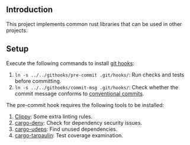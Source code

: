 ## Introduction

This project implements common rust libraries that can be used in other projects.

## Setup

Execute the following commands to install [git hooks](https://git-scm.com/docs/githooks):

1. `ln -s ../../githooks/pre-commit .git/hooks/`: Run checks and tests before committing.
2. `ln -s ../../githooks/commit-msg .git/hooks/`: Check whether the commit message conforms to [conventional commits](https://www.conventionalcommits.org/en/v1.0.0/).

The pre-commit hook requires the following tools to be installed:

1. [Clippy](https://github.com/rust-lang/rust-clippy): Some extra linting rules.
2. [cargo-deny](https://crates.io/crates/cargo-deny): Check for dependency security issues.
3. [cargo-udeps](https://crates.io/crates/cargo-udeps): Find unused dependencies.
4. [cargo-tarpaulin](https://crates.io/crates/cargo-tarpaulin): Test coverage examination.
